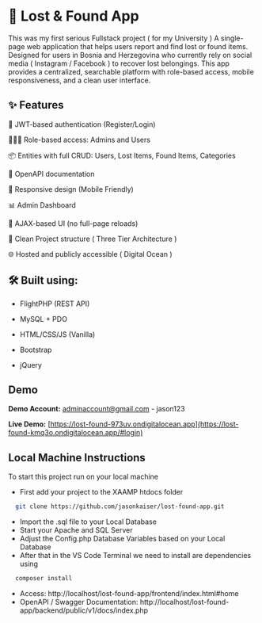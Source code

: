 
# 🧭 Lost & Found App
This was my first serious Fullstack project ( for my University )
A single-page web application that helps users report and find lost or found items. Designed for users in Bosnia and Herzegovina who currently rely on social media ( Instagram / Facebook ) to recover lost belongings. This app provides a centralized, searchable platform with role-based access, mobile responsiveness, and a clean user interface.


## ✨ Features
🔐 JWT-based authentication (Register/Login)

🧑‍🤝‍🧑 Role-based access: Admins and Users

📦 Entities with full CRUD: Users, Lost Items, Found Items, Categories

📄 OpenAPI documentation

📱 Responsive design (Mobile Friendly)

📊 Admin Dashboard 

🔄 AJAX-based UI (no full-page reloads)

📂 Clean Project structure ( Three Tier Architecture )

🌐 Hosted and publicly accessible ( Digital Ocean )

## 🛠️ Built using:

- FlightPHP (REST API)

- MySQL + PDO

- HTML/CSS/JS (Vanilla)

- Bootstrap

- jQuery

## Demo

**Demo Account:** adminaccount@gmail.com  -  jason123 

**Live Demo:** [https://lost-found-973uv.ondigitalocean.app](https://lost-found-kmq3o.ondigitalocean.app/#login)

## Local Machine Instructions 

To start this project run on your local machine

- First add your project to the XAAMP htdocs folder
```bash
  git clone https://github.com/jasonkaiser/lost-found-app.git
```
- Import the .sql file to your Local Database
- Start your Apache and SQL Server 
- Adjust the Config.php Database Variables based on your Local Database 
- After that in the VS Code Terminal we need to install are dependencies using
```bash
  composer install
```

- Access: http://localhost/lost-found-app/frontend/index.html#home
- OpenAPI / Swagger Documentation: http://localhost/lost-found-app/backend/public/v1/docs/index.php





